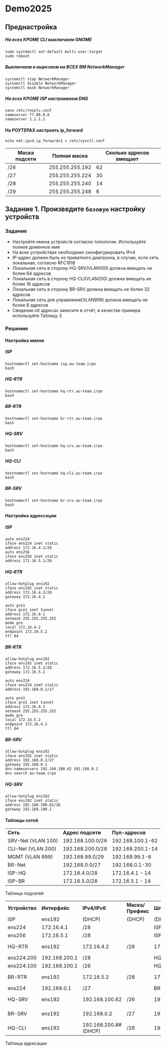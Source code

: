 # Demo2025
## Преднастройка

##### На всех КРОМЕ CLI выключаем GNOME
```
sudo systemctl set-default multi-user.target
sudo reboot
```
##### Выключаем и вырезаем на ВСЕХ ВМ NetworkManager
```
systemctl stop NetworkManager
systemctl disable NetworkManager
systemctl mask NetworkManager
```
##### На всех КРОМЕ ISP настраиваем DNS
```
nano /etc/resolv.conf
nameserver 77.88.8.8
nameserver 1.1.1.1
```
#### На РОУТЕРАХ настроить ip_forward
```
echo net.ipv4.ip_forward=1 > /etc/sysctl.conf
```

|Маска подсети|Полная маска|Сколько адресов вмещает|
|---|---|---|
|/26|255.255.255.192|62|
|/27|255.255.255.224|30|
|/28|255.255.255.240|14|
|/29|255.255.255.248|6|




## Задание 1.  Произведите `базовую` настройку устройств
### Задание
- Настройте имена устройств согласно топологии. Используйте полное доменное имя
- На всех устройствах необходимо сконфигурировать IPv4
- IP-адрес должен быть из приватного диапазона, в случае, если сеть локальная, согласно RFC1918
- Локальная сеть в сторону HQ-SRV(VLAN100) должна вмещать не более 64 адресов
- Локальная сеть в сторону HQ-CLI(VLAN200) должна вмещать не более 16 адресов
- Локальная сеть в сторону BR-SRV должна вмещать не более 32 адресов
- Локальная сеть для управления(VLAN999) должна вмещать не более 8 адресов
- Сведения об адресах занесите в отчёт, в качестве примера используйте Таблицу 3
### Решение
#### Настройка имени
##### ISP
```
hostnamectl set-hostname isp.au-team.irpo
bash
```
##### HQ-RTR
```
hostnamectl set-hostname hq-rtr.au-team.irpo
bash
```
##### BR-RTR
```
hostnamectl set-hostname br-rtr.au-team.irpo
bash
```
##### HQ-SRV
```
hostnamectl set-hostname hq-srv.au-team.irpo
bash
```
##### HQ-CLI
```
hostnamectl set-hostname hq-cli.au-team.irpo
bash
```
##### BR-SRV
```
hostnamectl set-hostname br-srv.au-team.irpo
bash
```

#### Настройка адрессации
##### ISP
```
auto ens224
iface ens224 inet static
address 172.16.4.1/28
auto ens256
iface ens256 inet static
address 172.16.5.1/28
```
##### HQ-RTR
```
allow-hotplug ens192
iface ens192 inet static
address 172.16.4.2/28
gateway 172.16.4.1

auto gre1
iface gre1 inet tunnel
address 172.16.0.1
netmask 255.255.255.252
mode gre
local 172.16.4.2
endpoint 172.16.5.2
ttl 64
```
##### BR-RTR
```
allow-hotplug ens192
iface ens192 inet static
address 172.16.5.2/28
gateway 172.16.5.1

auto ens224
iface ens224 inet static
address 192.168.0.1/27

auto gre1
iface gre1 inet tunnel
address 172.16.0.2
netmask 255.255.255.252
mode gre
local 172.16.5.2
endpoint 172.16.4.2
ttl 64
```
##### BR-SRV
```
allow-hotplug ens192
iface ens192 inet static
address 192.168.0.2/27
gateway 192.168.0.1
dns-nameservers 192.168.100.62 192.168.0.2
dns-search au-team.irpo
```
##### HQ-SRV
```
allow-hotplug ens192
iface ens192 inet static
address 192.168.100.62/26
gateway 192.168.100.1
```

#### Таблицы сетей
|   |   |   |
|---|---|---|
|**Сеть**|**Адрес подсети**|**Пул-адресов**|
|SRV-Net (VLAN 100)|192.168.100.0/26|192.168.100.1-62|
|CLI-Net (VLAN 200)|192.168.200.0/28|192.168.200.1-14|
|MGMT (VLAN 999)|192.168.99.0/29|192.168.99.1-6|
|BR-Net|192.168.0.0/27|192.168.0.1-30|
|ISP-HQ|172.16.4.0/28|172.16.4.1 - 14|
|ISP-BR|172.16.5.0/28|172.16.5.1 - 14|

Таблица подсетей

|   |   |   |   |   |   |
|---|---|---|---|---|---|
|**Устройство**|**Интерфейс**|**IPv4/IPv6**|**Маска/Префикс**|**Шлюз**|**Сеть**|
|ISP|ens192|(DHCP)|(DHCP)|(DHCP)|INTERNET|
|ens224|172.16.4.1|/28||ISP-HQ-RTR|
|ens256|172.16.5.1|/28||ISP-BR-RTR|
|HQ-RTR|ens192|172.16.4.2|/28|172.16.4.1|ISP-HQ-RTR|
|ens224.200|192.168.200.1|/28||HQ-RTR-CLI|
|ens224.100|192.168.100.1|/26||HQ-RTR-SRV|
|BR-RTR|ens192|172.16.5.2|/28|172.16.5.1|ISP-BR-RTR|
|ens224|192.168.0.1|/27||BR-RTR-SRV|
|HQ-SRV|ens192|192.168.100.62|/26|192.168.100.1|HQ-RTR-SRV|
|BR-SRV|ens192|192.168.0.2|/27|192.168.0.1|BR-RTR-SRV|
|HQ-CLI|ens192|192.168.200.##(DHCP)|/28|192.168.200.1|HQ-RTR-CLI|
              
Таблица адресации
